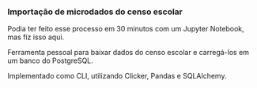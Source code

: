 ### Importação de microdados do censo escolar

Podia ter feito esse processo em 30 minutos com um Jupyter Notebook, mas fiz isso aqui.

Ferramenta pessoal para baixar dados do censo escolar e carregá-los em um banco do PostgreSQL.

Implementado como CLI, utilizando Clicker, Pandas e SQLAlchemy.
